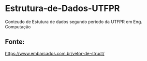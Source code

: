 # Estrutura-de-Dados-UTFPR
Conteudo de Estutura de dados segundo periodo da UTFPR em Eng. Computação

## Fonte:
https://www.embarcados.com.br/vetor-de-struct/
